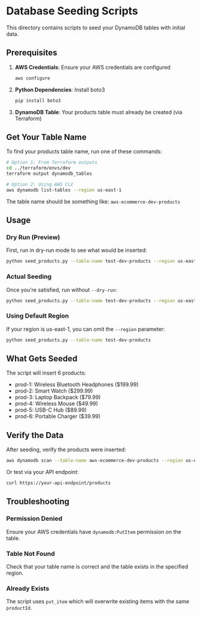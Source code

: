 # Database Seeding Scripts

This directory contains scripts to seed your DynamoDB tables with initial data.

## Prerequisites

1. **AWS Credentials**: Ensure your AWS credentials are configured

   ```bash
   aws configure
   ```

2. **Python Dependencies**: Install boto3

   ```bash
   pip install boto3
   ```

3. **DynamoDB Table**: Your products table must already be created (via Terraform)

## Get Your Table Name

To find your products table name, run one of these commands:

```bash
# Option 1: From Terraform outputs
cd ../terraform/envs/dev
terraform output dynamodb_tables

# Option 2: Using AWS CLI
aws dynamodb list-tables --region us-east-1
```

The table name should be something like: `aws-ecommerce-dev-products`

## Usage

### Dry Run (Preview)

First, run in dry-run mode to see what would be inserted:

```bash
python seed_products.py --table-name test-dev-products --region us-east-1 --dry-run
```

### Actual Seeding

Once you're satisfied, run without `--dry-run`:

```bash
python seed_products.py --table-name test-dev-products --region us-east-1
```

### Using Default Region

If your region is us-east-1, you can omit the `--region` parameter:

```bash
python seed_products.py --table-name test-dev-products
```

## What Gets Seeded

The script will insert 6 products:

- prod-1: Wireless Bluetooth Headphones ($199.99)
- prod-2: Smart Watch ($299.99)
- prod-3: Laptop Backpack ($79.99)
- prod-4: Wireless Mouse ($49.99)
- prod-5: USB-C Hub ($89.99)
- prod-6: Portable Charger ($39.99)

## Verify the Data

After seeding, verify the products were inserted:

```bash
aws dynamodb scan --table-name aws-ecommerce-dev-products --region us-east-1
```

Or test via your API endpoint:

```bash
curl https://your-api-endpoint/products
```

## Troubleshooting

### Permission Denied

Ensure your AWS credentials have `dynamodb:PutItem` permission on the table.

### Table Not Found

Check that your table name is correct and the table exists in the specified region.

### Already Exists

The script uses `put_item` which will overwrite existing items with the same `productId`.
